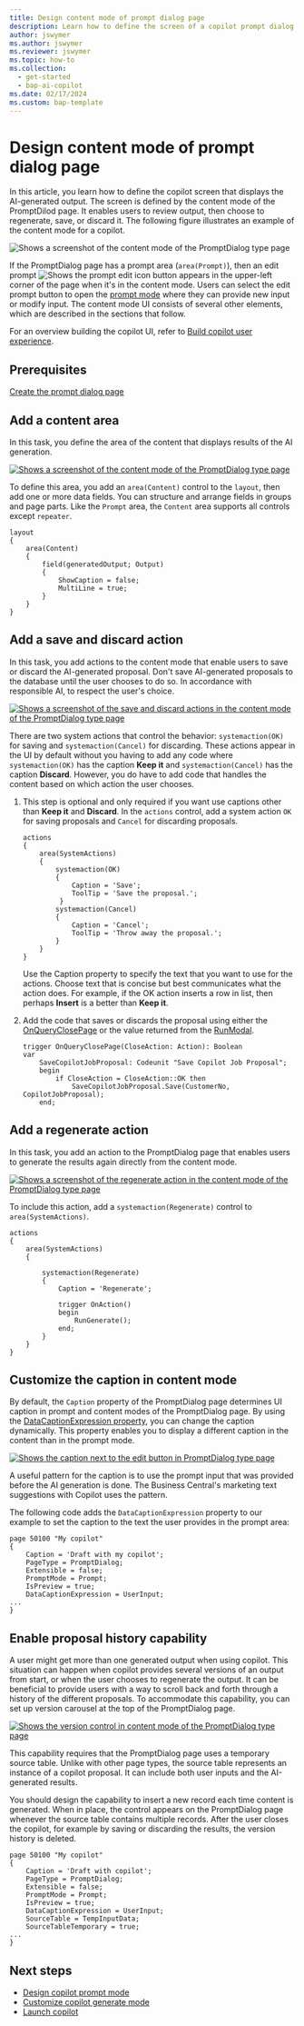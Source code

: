 ```yaml
---
title: Design content mode of prompt dialog page
description: Learn how to define the screen of a copilot prompt dialog page that displays the AI-generated output.
author: jswymer
ms.author: jswymer
ms.reviewer: jswymer
ms.topic: how-to
ms.collection:
  - get-started
  - bap-ai-copilot
ms.date: 02/17/2024
ms.custom: bap-template 
---
```


# Design content mode of prompt dialog page

In this article, you learn how to define the copilot screen that displays the AI-generated output. The screen is defined by the content mode of the PromptDilod page. It enables users to review output, then choose to regenerate, save, or discard it. The following figure illustrates an example of the content mode for a copilot.

![Shows a screenshot of the content mode of the PromptDialog type page](media/promptdialog-content-mode.svg)

If the PromptDialog page has a prompt area (`area(Prompt)`), then an edit prompt ![Shows the prompt edit icon](media/prompt-edit.png) button appears in the upper-left corner of the page when it's in the content mode. Users can select the edit prompt button to open the [prompt mode](copilot-design-prompt-mode.md) where they can provide new input or modify input. The content mode UI consists of several other elements, which are described in the sections that follow.

For an overview building the copilot UI, refer to [Build copilot user experience](ai-build-experience.md).

## Prerequisites

[Create the prompt dialog page](copilot-create-promptdialog.md)

## Add a content area

In this task, you define the area of the content that displays results of the AI generation.

[![Shows a screenshot of the content mode of the PromptDialog type page](media/promptdialog-content-mode-output-area.svg)](media/promptdialog-content-mode-output-area.svg#lightbox)

To define this area, you add an `area(Content)` control to the `layout`, then add one or more data fields. You can structure and arrange fields in groups and page parts. Like the `Prompt` area, the `Content` area supports all controls except  `repeater`.

```al
layout
{
    area(Content)
    {
        field(generatedOutput; Output)
        {
            ShowCaption = false;
            MultiLine = true;
        }
    }
}
```

## Add a save and discard action

In this task, you add actions to the content mode that enable users to save or discard the AI-generated proposal. Don't save AI-generated proposals to the database until the user chooses to do so. In accordance with responsible AI, to respect the user's choice.

[![Shows a screenshot of the save and discard actions in the content mode of the PromptDialog type page](media/promptdialog-content-mode-save.svg)](media/promptdialog-content-mode-save.svg#lightbox)

There are two system actions that control the behavior: `systemaction(OK)` for saving and `systemaction(Cancel)` for discarding. These actions appear in the UI by default without you having to add any code where `systemaction(OK)` has the caption **Keep it** and `systemaction(Cancel)` has the caption **Discard**. However, you do have to add code that handles the content based on which action the user chooses. 

1. This step is optional and only required if you want use captions other than **Keep it** and **Discard**. In the `actions` control, add a system action `OK` for saving proposals and `Cancel` for discarding proposals.

    ```al
    actions
    {
        area(SystemActions)
        {
            systemaction(OK)
            {
                Caption = 'Save';
                ToolTip = 'Save the proposal.';
             }
            systemaction(Cancel)
            {
                Caption = 'Cancel';
                ToolTip = 'Throw away the proposal.';
            }
        }
    }
    ```

    Use the Caption property to specify the text that you want to use for the actions. Choose text that is concise but best communicates what the action does. For example, if the OK action inserts a row in list, then perhaps **Insert** is a better than **Keep it**. 

1. Add the code that saves or discards the proposal using either the [OnQueryClosePage](triggers-auto/page/devenv-onqueryclosepage-page-trigger.md) or the value returned from the [RunModal](methods-auto/page/page-runmodal--method.md).

    ```al
    trigger OnQueryClosePage(CloseAction: Action): Boolean
    var
        SaveCopilotJobProposal: Codeunit "Save Copilot Job Proposal";
        begin
            if CloseAction = CloseAction::OK then
                SaveCopilotJobProposal.Save(CustomerNo, CopilotJobProposal);
        end;
    ```

## Add a regenerate action

In this task, you add an action to the PromptDialog page that enables users to generate the results again directly from the content mode.

[![Shows a screenshot of the regenerate action in the content mode of the PromptDialog type page](media/promptdialog-content-mode-regen.svg)](media/promptdialog-content-mode-regen.svg#lightbox)

To include this action, add a `systemaction(Regenerate)` control to `area(SystemActions)`.

```al
actions
{
    area(SystemActions)
    {

        systemaction(Regenerate)
        {
            Caption = 'Regenerate';

            trigger OnAction()
            begin
                RunGenerate();
            end;
        }
    }
}

```

## Customize the caption in content mode

By default, the `Caption` property of the PromptDialog page determines UI caption in prompt and content modes of the PromptDialog page. By using the [DataCaptionExpression property](properties/devenv-datacaptionexpression-property.md), you can change the caption dynamically. This property enables you to display a different caption in the content than in the prompt mode.

[![Shows the caption next to the edit button in PromptDialog type page](media/promptdialog-content-mode-caption.svg)](media/promptdialog-content-mode-caption.svg#lightbox)

A useful pattern for the caption is to use the prompt input that was provided before the AI generation is done. The Business Central's marketing text suggestions with Copilot uses the pattern.

The following code adds the `DataCaptionExpression` property to our example to set the caption to the text the user provides in the prompt area:

```al
page 50100 "My copilot"
{
    Caption = 'Draft with my copilot';
    PageType = PromptDialog;
    Extensible = false;
    PromptMode = Prompt;
    IsPreview = true;
    DataCaptionExpression = UserInput;
...
}
```

## Enable proposal history capability

A user might get more than one generated output when using copilot. This situation can happen when copilot provides several versions of an output from start, or when the user chooses to regenerate the output. It can be beneficial to provide users with a way to scroll back and forth through a history of the different proposals. To accommodate this capability, you can set up version carousel at the top of the PromptDialog page.

[![Shows the version control in content mode of the PromptDialog type page](media/promptdialog-content-mode-versions.svg)](media/promptdialog-content-mode-versions.svg#lightbox)

This capability requires that the PromptDialog page uses a temporary source table. Unlike with other page types, the source table represents an instance of a copilot proposal. It can include both user inputs and the AI-generated results.

You should design the capability to insert a new record each time content is generated. When in place, the control appears on the PromptDialog page whenever the source table contains multiple records. After the user closes the copilot, for example by saving or discarding the results, the version history is deleted.

```al
page 50100 "My copilot"
{
    Caption = 'Draft with copilot';
    PageType = PromptDialog;
    Extensible = false;
    PromptMode = Prompt;
    IsPreview = true;
    DataCaptionExpression = UserInput;
    SourceTable = TempInputData;
    SourceTableTemporary = true;
...
}
```  

## Next steps

- [Design copilot prompt mode](copilot-design-prompt-mode.md)
- [Customize copilot generate mode](copilot-customize-generate-mode.md)
- [Launch copilot](copilot-launch-experience.md)